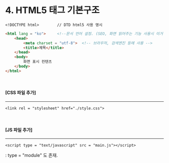 # 4. HTML5 태그 기본구조

```
<!DOCTYPE html>        // DTD html5 사용 명시
```

```html
<html lang = "ko">     <!--문서 언어 설정. (SEO, 화면 읽어주는 기능 사용시 이거 필요)-->
	<head>
		<meta charset = "utf-8">  <!-- 브라우저, 검색엔진 등에 사용 -->
		<title>제목</title>
	</head>
	<body>
		화면 표시 컨텐츠
	</body>
</html>
```

<br>

#### [CSS 파일 추가]

---

```
<link rel = "stylesheet" href="./style.css">
```

<br>

#### [JS 파일 추가]

----

```
<script type = "text/javascript" src = "main.js"></script>
```

: type = "module" 도 존재.